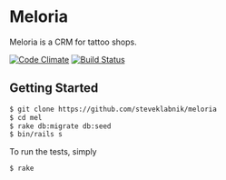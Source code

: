 Meloria
=======

Meloria is a CRM for tattoo shops.

[![Code Climate](https://codeclimate.com/github/steveklabnik/meloria.png)](https://codeclimate.com/github/steveklabnik/mel) [![Build Status](https://travis-ci.org/steveklabnik/meloria.png)](https://travis-ci.org/steveklabnik/mel)

Getting Started
---------------

```bash
$ git clone https://github.com/steveklabnik/meloria
$ cd mel
$ rake db:migrate db:seed
$ bin/rails s
```

To run the tests, simply

```bash
$ rake
```

